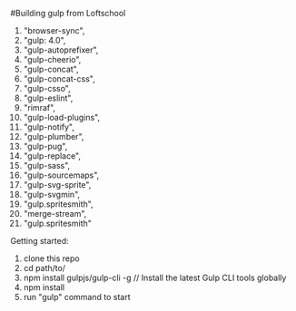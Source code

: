 #Building gulp from Loftschool

1.  "browser-sync",
2.  "gulp: 4.0",
3.  "gulp-autoprefixer",
4.  "gulp-cheerio",
5.  "gulp-concat",
6.  "gulp-concat-css",
7.  "gulp-csso",
8.  "gulp-eslint",
9.  "rimraf",
10. "gulp-load-plugins",
11. "gulp-notify",
12. "gulp-plumber",
13.  "gulp-pug",
14.  "gulp-replace",
15.  "gulp-sass",
16.  "gulp-sourcemaps",
17.  "gulp-svg-sprite",
18.  "gulp-svgmin",
19.  "gulp.spritesmith",
20.  "merge-stream",
21.  "gulp.spritesmith"


Getting started:

1. clone this repo
2. cd path/to/
3. npm install gulpjs/gulp-cli -g // Install the latest Gulp CLI tools globally
4. npm install
5. run "gulp" command to start


